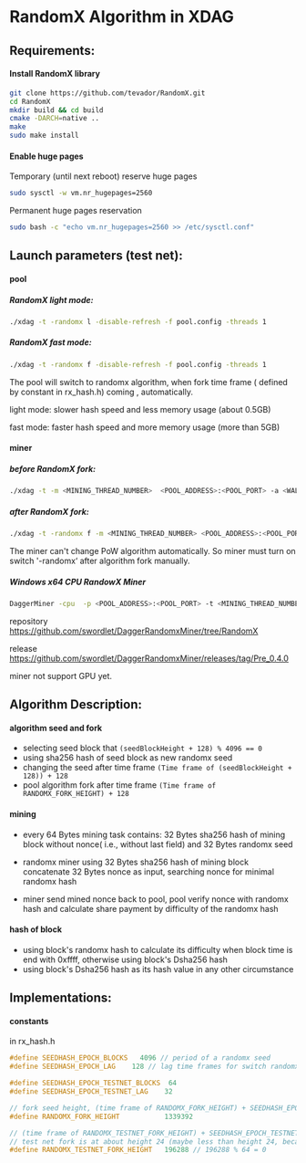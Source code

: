 # RandomX Algorithm in XDAG



## Requirements:

#### Install RandomX library

```bash
git clone https://github.com/tevador/RandomX.git
cd RandomX
mkdir build && cd build
cmake -DARCH=native ..
make
sudo make install
```

#### Enable huge pages

Temporary (until next reboot) reserve huge pages

```bash
sudo sysctl -w vm.nr_hugepages=2560
```

Permanent huge pages reservation

```bash
sudo bash -c "echo vm.nr_hugepages=2560 >> /etc/sysctl.conf"
```



## Launch parameters (test net):

#### pool
##### RandomX light mode:
```bash
./xdag -t -randomx l -disable-refresh -f pool.config -threads 1
```
##### RandomX fast mode:
```bash
./xdag -t -randomx f -disable-refresh -f pool.config -threads 1
```
The pool will switch to randomx algorithm, when fork time frame ( defined by constant in rx_hash.h) coming , automatically. 

light mode: slower hash speed and less memory usage (about 0.5GB)

fast mode: faster hash speed and more memory usage (more than 5GB)
#### miner

##### before RandomX fork:

```bash
./xdag -t -m <MINING_THREAD_NUMBER>  <POOL_ADDRESS>:<POOL_PORT> -a <WALLET_ADDRESS>
```

##### after RandomX fork:

```bash
./xdag -t -randomx f -m <MINING_THREAD_NUMBER> <POOL_ADDRESS>:<POOL_PORT> -a <WALLET_ADDRESS>
```

The miner can't change PoW algorithm automatically.   So miner must turn on switch '-randomx‘  after algorithm fork manually.

##### Windows x64 CPU RandowX Miner 

```bash
DaggerMiner -cpu  -p <POOL_ADDRESS>:<POOL_PORT> -t <MINING_THREAD_NUMBER> -a <WALLET_ADDRESS>
```

repository https://github.com/swordlet/DaggerRandomxMiner/tree/RandomX

release https://github.com/swordlet/DaggerRandomxMiner/releases/tag/Pre_0.4.0

miner not support GPU yet.



## Algorithm Description:

#### algorithm seed and fork 

- selecting seed block that `(seedBlockHeight + 128) % 4096 == 0 `
- using sha256 hash of seed block as new randomx seed
- changing the seed  after time frame   `(Time frame of (seedBlockHeight + 128)) + 128  `
- pool algorithm fork after time frame   `(Time frame of RANDOMX_FORK_HEIGHT) + 128  `

#### mining

- every 64 Bytes mining task contains: 32 Bytes sha256 hash of mining block without nonce( i.e., without last field) and 32 Bytes randomx seed 
- randomx miner using  32 Bytes sha256 hash of mining block concatenate 32 Bytes nonce as input, searching nonce for minimal  randomx hash 

- miner send mined nonce back  to pool,  pool verify nonce with randomx hash and calculate share payment by difficulty of the randomx hash

####  hash of block

- using block's randomx hash to calculate its difficulty when block time is end with 0xffff, otherwise using block's Dsha256 hash
- using block's Dsha256 hash  as its hash value in any other circumstance



## Implementations:

#### constants

in rx_hash.h

```c
#define SEEDHASH_EPOCH_BLOCKS   4096 // period of a randomx seed
#define SEEDHASH_EPOCH_LAG    128 // lag time frames for switch randomx seed

#define SEEDHASH_EPOCH_TESTNET_BLOCKS  64
#define SEEDHASH_EPOCH_TESTNET_LAG    32

// fork seed height, (time frame of RANDOMX_FORK_HEIGHT) + SEEDHASH_EPOCH_LAG = fork time frame
#define RANDOMX_FORK_HEIGHT           1339392 

// (time frame of RANDOMX_TESTNET_FORK_HEIGHT) + SEEDHASH_EPOCH_TESTNET_LAG = test netfork time frame
// test net fork is at about height 24 (maybe less than height 24, because of time frame latency of set height) 
#define RANDOMX_TESTNET_FORK_HEIGHT   196288 // 196288 % 64 = 0
```


